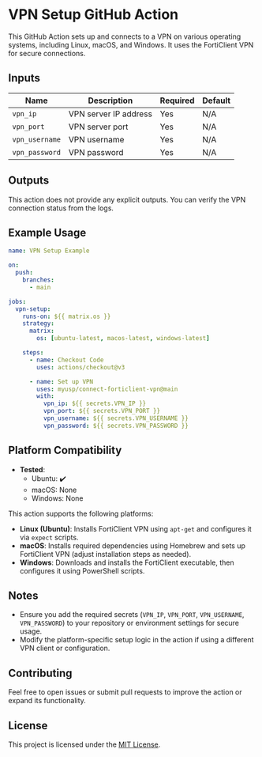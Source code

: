 # VPN Setup GitHub Action

This GitHub Action sets up and connects to a VPN on various operating systems, including Linux, macOS, and Windows. It uses the FortiClient VPN for secure connections.

## Inputs

| Name            | Description                       | Required | Default |
|-----------------|-----------------------------------|----------|---------|
| `vpn_ip`        | VPN server IP address            | Yes      | N/A     |
| `vpn_port`      | VPN server port                  | Yes      | N/A     |
| `vpn_username`  | VPN username                     | Yes      | N/A     |
| `vpn_password`  | VPN password                     | Yes      | N/A     |

## Outputs

This action does not provide any explicit outputs. You can verify the VPN connection status from the logs.

## Example Usage

```yaml
name: VPN Setup Example

on:
  push:
    branches:
      - main

jobs:
  vpn-setup:
    runs-on: ${{ matrix.os }}
    strategy:
      matrix:
        os: [ubuntu-latest, macos-latest, windows-latest]

    steps:
      - name: Checkout Code
        uses: actions/checkout@v3

      - name: Set up VPN
        uses: myusp/connect-forticlient-vpn@main
        with:
          vpn_ip: ${{ secrets.VPN_IP }}
          vpn_port: ${{ secrets.VPN_PORT }}
          vpn_username: ${{ secrets.VPN_USERNAME }}
          vpn_password: ${{ secrets.VPN_PASSWORD }}
```

## Platform Compatibility

- **Tested**:
  - Ubuntu: ✔️
  - macOS: None
  - Windows: None

This action supports the following platforms:

- **Linux (Ubuntu)**: Installs FortiClient VPN using `apt-get` and configures it via `expect` scripts.
- **macOS**: Installs required dependencies using Homebrew and sets up FortiClient VPN (adjust installation steps as needed).
- **Windows**: Downloads and installs the FortiClient executable, then configures it using PowerShell scripts.

## Notes

- Ensure you add the required secrets (`VPN_IP`, `VPN_PORT`, `VPN_USERNAME`, `VPN_PASSWORD`) to your repository or environment settings for secure usage.
- Modify the platform-specific setup logic in the action if using a different VPN client or configuration.

## Contributing

Feel free to open issues or submit pull requests to improve the action or expand its functionality.

## License

This project is licensed under the [MIT License](LICENSE).

